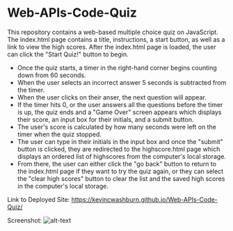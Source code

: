 
# Web-APIs-Code-Quiz

This repository contains a web-based multiple choice quiz on JavaScript. The index.html page contains a title, instructions, a start button, as well as a link to view the high scores. 
After the index.html page is loaded, the user can click the "Start Quiz!" button to begin.

- Once the quiz starts, a timer in the right-hand corner begins counting down from 60 seconds. 
- When the user selects an incorrect answer 5 seconds is subtracted from the timer. 
- When the user clicks on their anser, the next question will appear.
- If the timer hits 0, or the user answers all the questions before the timer is up, the quiz ends and a "Game Over" screen appears which displays their score, an input box for their initials, and a submit button. 
- The user's score is calculated by how many seconds were left on the timer when the quiz stopped.
- The user can type in their initials in the input box and once the "submit" button is clicked, they are redirected to the highscore.html page which displays an ordered list of highscores from the computer's local storage.
- From there, the user can either click the "go back" button to return to the index.html page if they want to try the quiz again, or they can select the "clear high scores" button to clear the list and the saved high scores in the computer's local storage.

Link to Deployed Site:
https://kevincwashburn.github.io/Web-APIs-Code-Quiz/

Screenshot: 
![alt-text](file:///Users/Kevin/Desktop/deployed-js-quiz.png)
